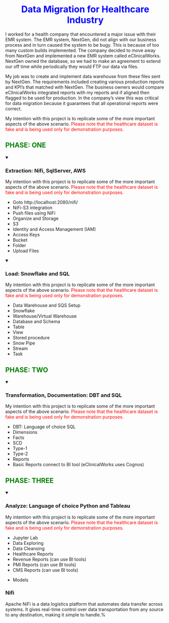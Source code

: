 # <font color=blue><center>Data Migration for Healthcare Industry </center></font>
I worked for a health company that encountered a major issue with their EMR system. The EMR system, NextGen, did not align with our business process and in turn caused the system to be bugy. This is because of too many custom builds implemented. The company decided to move away from NextGen and implemented a new EMR system called eClinicalWorks. NextGen owned the database, so we had to make an agreement to extend our off time while periodically they would FTP our data via files. 

My job was to create and implement data warehouse from these files sent by NextGen. The requirements included creating various production reports and KPI’s that matched with NextGen. The business owners would compare eClinicalWorks integrated reports with my reports and if aligned then flagged to be used for production. In the company’s view this was critical for data migration because it guarantees that all operational reports were correct. 

My intention with this project is to replicate some of the more important aspects of the above scenario. <font color=red>Please note that the healthcare dataset is fake and is being used only for demonstration purposes. </font>

## <font color=green><left>PHASE: ONE </left></font>

<details open>
    
<summary>
    
### Extraction: Nifi, SqlServer, AWS
</summary>

<p>
    My intention with this project is to replicate some of the more important aspects of the above scenario. <font color=red>Please note that the healthcare dataset is fake and is being used only for demonstration purposes. </font>
</p>

- Goto http://localhost:2080/nifi/
- NiFi-S3 integration
- Push files using NiFi
- Organize and Storage
- S3
- Identity and Access Management (IAM)
- Access Keys
- Bucket
- Folder
- Upload Files
  
</details>

<details open>
    
<summary>
    
### Load: Snowflake and SQL
</summary>

<p>
My intention with this project is to replicate some of the more important aspects of the above scenario. <font color=red>Please note that the healthcare dataset is fake and is being used only for demonstration purposes. </font>
</p>

- Data Warehouse and SQS Setup
- Snowflake
- Warehouse/Virtual Warehouse
- Database and Schema
- Table
- View
- Stored procedure
- Snow Pipe
 - Stream
- Task

</details>

## <font color=green><left>PHASE: TWO </left></font>
<details open>
    
<summary>
    
### Transformation, Documentation: DBT and SQL
</summary>

<p>
My intention with this project is to replicate some of the more important aspects of the above scenario. <font color=red>Please note that the healthcare dataset is fake and is being used only for demonstration purposes. </font>
</p>

- DBT: Language of choice SQL
- Dimensions
- Facts
- SCD
- Type-1
- Type-2
- Reports
- Basic Reports connect to BI tool (eClinicalWorks uses Cognos)
  
</details>

## <font color=green><left>PHASE: THREE </left></font>
<details open>
    
<summary>
    
### Analyze: Language of choice Python and Tableau
</summary>

<p>
My intention with this project is to replicate some of the more important aspects of the above scenario. <font color=red>Please note that the healthcare dataset is fake and is being used only for demonstration purposes. </font>
</p>

- Jupyter Lab
- Data Exploring
- Data Cleansing
- Healthcare Reports
- Revenue Reports (can use BI tools)
- PMI Reports (can use BI tools) 
- CMS Reports (can use BI tools)

</details>

* Models

### Nifi
Apache NiFi is a data logistics platform that automates data transfer across systems. It gives real-time control over data transportation from any source to any destination, making it simple to handle.%                  

